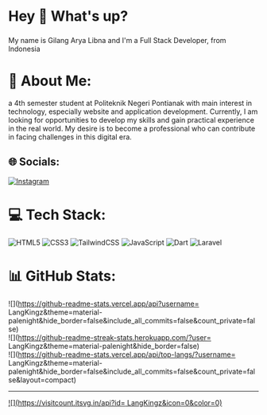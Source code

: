 <h1 align="left">Hey 👋 What's up?</h1>

###

<p align="left">My name is Gilang Arya Libna and I'm a Full Stack Developer, from Indonesia</p>

# 💫 About Me:
a 4th semester student at Politeknik Negeri Pontianak with main interest in technology, especially website and application development. Currently, I am looking for opportunities to develop my skills and gain practical experience in the real world. My desire is to become a professional who can contribute in facing challenges in this digital era.


## 🌐 Socials:
[![Instagram](https://img.shields.io/badge/Instagram-%23E4405F.svg?logo=Instagram&logoColor=white)](https://instagram.com/gilanglibna) 

# 💻 Tech Stack:
![HTML5](https://img.shields.io/badge/html5-%23E34F26.svg?style=for-the-badge&logo=html5&logoColor=white) ![CSS3](https://img.shields.io/badge/css3-%231572B6.svg?style=for-the-badge&logo=css3&logoColor=white) ![TailwindCSS](https://img.shields.io/badge/tailwindcss-%2338B2AC.svg?style=for-the-badge&logo=tailwind-css&logoColor=white) ![JavaScript](https://img.shields.io/badge/javascript-%23323330.svg?style=for-the-badge&logo=javascript&logoColor=%23F7DF1E) ![Dart](https://img.shields.io/badge/dart-%230175C2.svg?style=for-the-badge&logo=dart&logoColor=white) ![Laravel](https://img.shields.io/badge/laravel-%23FF2D20.svg?style=for-the-badge&logo=laravel&logoColor=white)
# 📊 GitHub Stats:
![](https://github-readme-stats.vercel.app/api?username= LangKingz&theme=material-palenight&hide_border=false&include_all_commits=false&count_private=false)<br/>
![](https://github-readme-streak-stats.herokuapp.com/?user= LangKingz&theme=material-palenight&hide_border=false)<br/>
![](https://github-readme-stats.vercel.app/api/top-langs/?username= LangKingz&theme=material-palenight&hide_border=false&include_all_commits=false&count_private=false&layout=compact)

---
[![](https://visitcount.itsvg.in/api?id= LangKingz&icon=0&color=0)](https://visitcount.itsvg.in)

<!-- Proudly created with GPRM ( https://gprm.itsvg.in ) -->
